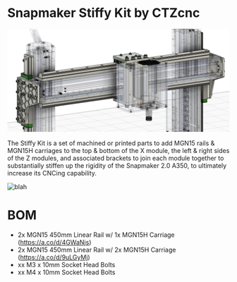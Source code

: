 # Snapmaker Stiffy Kit by CTZcnc

![StiffyKit-Machined-Isolated-Screenshot](/profile/stiffy.jpg)

The Stiffy Kit is a set of machined or printed parts to add MGN15 rails & MGN15H carriages to the top & bottom of the X module, the left & right sides of the Z modules, and associated brackets to join each module together to substantially stiffen up the rigidity of the Snapmaker 2.0 A350, to ultimately increase its CNCing capability.

![blah](./profile/xassembly.gif)

# BOM

- 2x MGN15 450mm Linear Rail w/ 1x MGN15H Carriage (https://a.co/d/4GWaNjs)
- 2x MGN15 450mm Linear Rail w/ 2x MGN15H Carriage (https://a.co/d/9uLGyMj)
- xx M3 x 10mm Socket Head Bolts
- xx M4 x 10mm Socket Head Bolts

